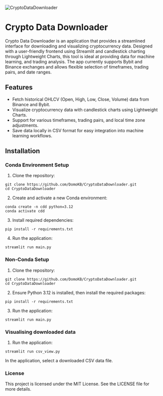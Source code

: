 ![CryptoDataDownloader](https://github.com/user-attachments/assets/0973edbe-0cdb-4349-aec2-553d5ed0211f)

# Crypto Data Downloader

Crypto Data Downloader is an application that provides a streamlined interface for downloading and visualizing cryptocurrency data. Designed with a user-friendly frontend using Streamlit and candlestick charting through Lightweight Charts, this tool is ideal at providing data for machine learning, and trading analysis. The app currently supports Bybit and Binance exchanges and allows flexible selection of timeframes, trading pairs, and date ranges.

## Features
* Fetch historical OHLCV (Open, High, Low, Close, Volume) data from Binance and Bybit.
* Visualize cryptocurrency data with candlestick charts using Lightweight Charts.
* Support for various timeframes, trading pairs, and local time zone adjustments.
* Save data locally in CSV format for easy integration into machine learning workflows.

## Installation
### Conda Environment Setup
1. Clone the repository:

```
git clone https://github.com/DomoKB/CryptoDataDownloader.git
cd CryptoDataDownloader
```

2. Create and activate a new Conda environment:

```
conda create -n cdd python=3.12
conda activate cdd
```

3. Install required dependencies:

```
pip install -r requirements.txt
```

4. Run the application:

```
streamlit run main.py
```

### Non-Conda Setup

1. Clone the repository:

```
git clone https://github.com/DomoKB/CryptoDataDownloader.git
cd CryptoDataDownloader
```

2. Ensure Python 3.12 is installed, then install the required packages:

```
pip install -r requirements.txt
```

3. Run the application:

```
streamlit run main.py
```

### Visualising downloaded data

1. Run the application:

```
streamlit run csv_view.py
```

In the application, select a downloaded CSV data file.

### License
This project is licensed under the MIT License. See the LICENSE file for more details.
